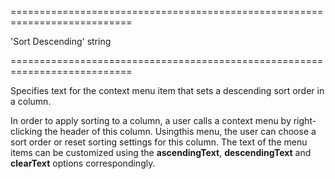 <!--**
/*-------------------------------------------
    Auto-generated file. Do not modify.
-------------------------------------------

**-->
===========================================================================
<!--default-->'Sort Descending'<!--/default-->
<!--type-->string<!--/type-->
===========================================================================

<!--shortDescription-->
Specifies text for the context menu item that sets a descending sort order in a column.
<!--/shortDescription-->

<!--fullDescription-->
In order to apply sorting to a column, a user calls a context menu by right-clicking the header of this column. Usingthis menu, the user can choose a sort order or reset sorting settings for this column. The text of the menu items can be customized using the **ascendingText**, **descendingText** and **clearText** options correspondingly.
<!--/fullDescription-->